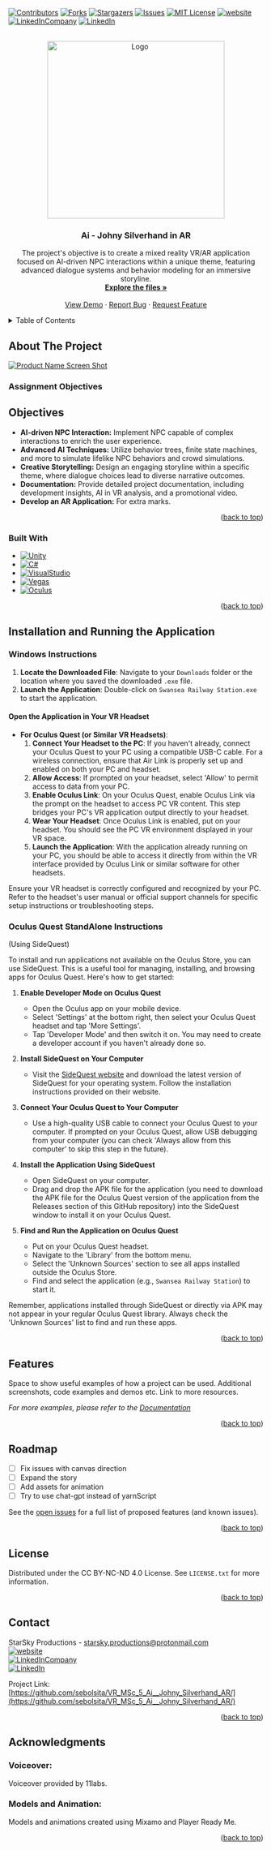 <a name="readme-top"></a>

<!-- PROJECT SHIELDS -->
[![Contributors][contributors-shield]][contributors-url]
[![Forks][forks-shield]][forks-url]
[![Stargazers][stars-shield]][stars-url]
[![Issues][issues-shield]][issues-url]
[![MIT License][license-shield]][license-url]
[![website][website]][website-url]
[![LinkedInCompany][linkedinCompany-shield]][linkedinCompany-url]
[![LinkedIn][linkedin-shield]][linkedin-url]



<!-- PROJECT LOGO -->
<br />
<div align="center">
  <a href="https://github.com/sebolsita/VR_MSc_5_Ai__Johny_Silverhand_AR">
    <img src="https://i.ibb.co/7xhmFJ6/logio-productions2.png" alt="Logo" width="350" height="350">
  </a>

<h3 align="center">Ai - Johny Silverhand in AR</h3>

  <p align="center">
The project's objective is to create a mixed reality VR/AR application focused on AI-driven NPC interactions within a unique theme, featuring advanced dialogue systems and behavior modeling for an immersive storyline.
    <br />
    <a href="https://github.com/sebolsita/VR_MSc_5_Ai__Johny_Silverhand_AR"><strong>Explore the files »</strong></a>
    <br />
    <br />
    <a href="https://youtu.be/4gqNRb5YoYY">View Demo</a>
    ·
    <a href="https://github.com/sebolsita/VR_MSc_5_Ai__Johny_Silverhand_AR/issues">Report Bug</a>
    ·
    <a href="https://github.com/sebolsita/VR_MSc_5_Ai__Johny_Silverhand_AR/issues">Request Feature</a>
  </p>
</div>



<!-- TABLE OF CONTENTS -->
<details>
  <summary>Table of Contents</summary>
  <ol>
    <li>
      <a href="#about-the-project">About The Project</a>
      <ul>
        <li><a href="#assignment-objectives">Assignment Objectives</a></li>
        <li><a href="#built-with">Built With</a></li>
      </ul>
    </li>
    <li>
      <a href="#installation-and-running-the-application">Getting Started</a>
      <ul>
        <li><a href="#windows-instructions">Windows</a></li>
        <li><a href="#oculus-quest-standalone-instructions">Oculus Stand-Alone (Android)</a></li>
      </ul>
    </li>
    <li><a href="#features">Features</a></li>
    <li><a href="#roadmap">Roadmap</a></li>
    <li><a href="#license">License</a></li>
    <li><a href="#contact">Contact</a></li>
    <li><a href="#acknowledgments">Acknowledgments</a></li>
  </ol>
</details>



<!-- ABOUT THE PROJECT -->
## About The Project

[![Product Name Screen Shot][product-screenshot]](https://github.com/sebolsita/VR_MSc_5_Ai__Johny_Silverhand_AR/assets/146569314/3e9b7d7f-d0ce-46cf-89c0-6d438bb5b26d)




### Assignment Objectives


## Objectives

- **AI-driven NPC Interaction:** Implement NPC capable of complex interactions to enrich the user experience.
- **Advanced AI Techniques:** Utilize behavior trees, finite state machines, and more to simulate lifelike NPC behaviors and crowd simulations.
- **Creative Storytelling:** Design an engaging storyline within a specific theme, where dialogue choices lead to diverse narrative outcomes.
- **Documentation:** Provide detailed project documentation, including development insights, AI in VR analysis, and a promotional video.
- **Develop an AR Application:** For extra marks.



<p align="right">(<a href="#readme-top">back to top</a>)</p>


### Built With

* [![Unity][Unity]][Unity-url]
* [![C#][C#]][C#-url]
* [![VisualStudio][VisualStudio]][VisualStudio-url]
* [![Vegas][Vegas]][Vegas-url]
* [![Oculus][Oculus]][Oculus-url]

<p align="right">(<a href="#readme-top">back to top</a>)</p>



<!-- GETTING STARTED -->
## Installation and Running the Application

### Windows Instructions

1. **Locate the Downloaded File**: Navigate to your `Downloads` folder or the location where you saved the downloaded `.exe` file.
2. **Launch the Application**: Double-click on `Swansea Railway Station.exe` to start the application.

#### Open the Application in Your VR Headset

- **For Oculus Quest (or Similar VR Headsets)**:
  1. **Connect Your Headset to the PC**: If you haven't already, connect your Oculus Quest to your PC using a compatible USB-C cable. For a wireless connection, ensure that Air Link is properly set up and enabled on both your PC and headset.
  2. **Allow Access**: If prompted on your headset, select 'Allow' to permit access to data from your PC.
  3. **Enable Oculus Link**: On your Oculus Quest, enable Oculus Link via the prompt on the headset to access PC VR content. This step bridges your PC's VR application output directly to your headset.
  4. **Wear Your Headset**: Once Oculus Link is enabled, put on your headset. You should see the PC VR environment displayed in your VR space.
  5. **Launch the Application**: With the application already running on your PC, you should be able to access it directly from within the VR interface provided by Oculus Link or similar software for other headsets.

Ensure your VR headset is correctly configured and recognized by your PC. Refer to the headset's user manual or official support channels for specific setup instructions or troubleshooting steps.

### Oculus Quest StandAlone Instructions
  (Using SideQuest)

To install and run applications not available on the Oculus Store, you can use SideQuest. This is a useful tool for managing, installing, and browsing apps for Oculus Quest. Here's how to get started:

1. **Enable Developer Mode on Oculus Quest**
   - Open the Oculus app on your mobile device.
   - Select 'Settings' at the bottom right, then select your Oculus Quest headset and tap 'More Settings'.
   - Tap 'Developer Mode' and then switch it on. You may need to create a developer account if you haven't already done so.

2. **Install SideQuest on Your Computer**
   - Visit the [SideQuest website](https://sidequestvr.com/) and download the latest version of SideQuest for your operating system. Follow the installation instructions provided on their website.

3. **Connect Your Oculus Quest to Your Computer**
   - Use a high-quality USB cable to connect your Oculus Quest to your computer. If prompted on your Oculus Quest, allow USB debugging from your computer (you can check 'Always allow from this computer' to skip this step in the future).

4. **Install the Application Using SideQuest**
   - Open SideQuest on your computer.
   - Drag and drop the APK file for the application (you need to download the APK file for the Oculus Quest version of the application from the Releases section of this GitHub repository) into the SideQuest window to install it on your Oculus Quest.

5. **Find and Run the Application on Oculus Quest**
   - Put on your Oculus Quest headset.
   - Navigate to the 'Library' from the bottom menu.
   - Select the 'Unknown Sources' section to see all apps installed outside the Oculus Store. 
   - Find and select the application (e.g., `Swansea Railway Station`) to start it.

Remember, applications installed through SideQuest or directly via APK may not appear in your regular Oculus Quest library. Always check the 'Unknown Sources' list to find and run these apps.



<p align="right">(<a href="#readme-top">back to top</a>)</p>



<!-- USAGE EXAMPLES -->
## Features

Space to show useful examples of how a project can be used. Additional screenshots, code examples and demos etc. Link to more resources.

_For more examples, please refer to the [Documentation](https://example.com)_

<p align="right">(<a href="#readme-top">back to top</a>)</p>



<!-- ROADMAP -->
## Roadmap

- [ ] Fix issues with canvas direction
- [ ] Expand the story
- [ ] Add assets for animation
- [ ] Try to use chat-gpt instead of yarnScript
      
See the [open issues](https://github.com/sebolsita/VR_MSc_5_Ai__Johny_Silverhand_AR/issues) for a full list of proposed features (and known issues).

<p align="right">(<a href="#readme-top">back to top</a>)</p>


<!-- LICENSE -->
## License

Distributed under the CC BY-NC-ND 4.0 License. See `LICENSE.txt` for more information.

<p align="right">(<a href="#readme-top">back to top</a>)</p>



<!-- CONTACT -->
## Contact

StarSky Productions - starsky.productions@protonmail.com
  <br>[![website][website]][website-url]
  <br>[![LinkedInCompany][linkedinCompany-shield]][linkedinCompany-url]
  <br>[![LinkedIn][linkedin-shield]][linkedin-url]

Project Link: [https://github.com/sebolsita/VR_MSc_5_Ai__Johny_Silverhand_AR/](https://github.com/sebolsita/VR_MSc_5_Ai__Johny_Silverhand_AR/)

<p align="right">(<a href="#readme-top">back to top</a>)</p>



<!-- ACKNOWLEDGMENTS -->
## Acknowledgments

### Voiceover: 
Voiceover provided by 11labs.
### Models and Animation: 
Models and animations created using Mixamo and Player Ready Me.

<p align="right">(<a href="#readme-top">back to top</a>)</p>



<!-- MARKDOWN LINKS & IMAGES -->
<!-- https://www.markdownguide.org/basic-syntax/#reference-style-links -->
[contributors-shield]: https://img.shields.io/github/contributors/sebolsita/VR_MSc_5_Ai__Johny_Silverhand_AR.svg?style=for-the-badge
[contributors-url]: https://github.com/sebolsita/VR_MSc_5_Ai__Johny_Silverhand_AR/graphs/contributors
[forks-shield]: https://img.shields.io/github/forks/sebolsita/VR_MSc_5_Ai__Johny_Silverhand_AR.svg?style=for-the-badge
[forks-url]: https://github.com/sebolsita/VR_MSc_5_Ai__Johny_Silverhand_AR/network/members
[stars-shield]: https://img.shields.io/github/stars/sebolsita/VR_MSc_5_Ai__Johny_Silverhand_AR.svg?style=for-the-badge
[stars-url]: https://github.com/sebolsita/VR_MSc_5_Ai__Johny_Silverhand_AR/stargazers
[issues-shield]: https://img.shields.io/github/issues/sebolsita/VR_MSc_5_Ai__Johny_Silverhand_AR.svg?style=for-the-badge
[issues-url]: https://github.com/sebolsita/VR_MSc_5_Ai__Johny_Silverhand_AR/issues
[license-shield]: https://img.shields.io/github/license/sebolsita/VR_MSc_5_Ai__Johny_Silverhand_AR.svg?style=for-the-badge
[license-url]: https://creativecommons.org/licenses/by-nc-nd/4.0/deed.en
[linkedin-shield]: https://img.shields.io/badge/Personal-darkgray?style=for-the-badge&logo=Linkedin&label=LinkedIn&labelColor=blue
[linkedin-url]: https://linkedin.com/in/sebstarsky
[linkedinCompany-shield]: https://img.shields.io/badge/StarSky%20Productions-darkgray?style=for-the-badge&logo=Linkedin&label=LinkedIn&labelColor=blue
[linkedinCompany-url]: https://www.linkedin.com/company/starskyproductions/
[website]: https://img.shields.io/badge/website-Star--Sky.co.uk-blue?style=for-the-badge&logo=Microsoft%20Edge&logoColor=White
[website-url]: https://star-sky.co.uk
[product-screenshot]: https://github.com/sebolsita/VR_MSc_5_Ai__Johny_Silverhand_AR/assets/146569314/2699bf25-d401-40b6-b82d-3cb1557b5ca5

[Unity]: https://img.shields.io/badge/Unity-darkgray?style=for-the-badge&logo=Unity
[Unity-url]: https://unity.com/
[Blender]: https://img.shields.io/badge/Blender-black?style=for-the-badge&logo=Blender
[Blender-url]: https://www.blender.org/
[C#]: https://img.shields.io/badge/C%23-darkviolet?style=for-the-badge&logo=C%23&logoColor=violet
[C#-url]: https://learn.microsoft.com/en-us/dotnet/csharp/tour-of-csharp/
[VisualStudio]: https://img.shields.io/badge/Visual%20Studio-darkviolet?style=for-the-badge&logo=Visual%20Studio&logoColor=violet
[VisualStudio-url]: https://visualstudio.microsoft.com/
[Audacity]: https://img.shields.io/badge/Audacity-orange?style=for-the-badge&logo=audacity&logoColor=lightblue
[Audacity-url]: https://www.audacityteam.org/
[Vegas]: https://img.shields.io/badge/Sony%20Vegas-%23494949?style=for-the-badge&logo=vegas&logoColor=blue
[Vegas-url]: https://www.vegascreativesoftware.com/gb/vegas-pro/
[Oculus]: https://img.shields.io/badge/Quest3-lightgray?style=for-the-badge&logo=Oculus&logoColor=White
[Oculus-url]: https://www.meta.com/gb/quest/

